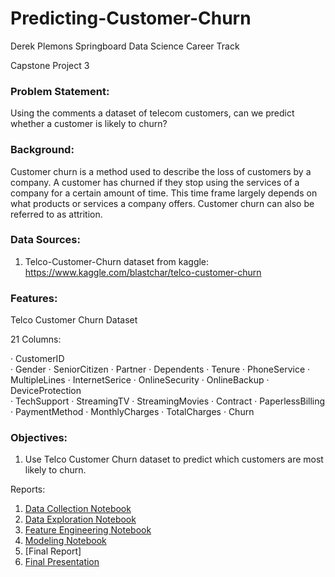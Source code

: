 # Predicting-Customer-Churn

Derek Plemons
Springboard Data Science Career Track

Capstone Project 3

### Problem Statement:

Using the comments a dataset of telecom customers, can we predict whether a customer is likely to churn?

### Background:

Customer churn is a method used to describe the loss of customers by a company. A customer has churned if they stop using the services of a company for a certain amount of time. This time frame largely depends on what products or services a company offers. Customer churn can also be referred to as attrition.

### Data Sources:

1. Telco-Customer-Churn dataset from kaggle: https://www.kaggle.com/blastchar/telco-customer-churn

### Features:

Telco Customer Churn Dataset

21 Columns:

· CustomerID  
· Gender
· SeniorCitizen 
· Partner
· Dependents 
· Tenure
· PhoneService
· MultipleLines
· InternetSerice
· OnlineSecurity
· OnlineBackup 
· DeviceProtection   
· TechSupport
· StreamingTV
· StreamingMovies
· Contract 
· PaperlessBilling
· PaymentMethod
· MonthlyCharges
· TotalCharges
· Churn


 
### Objectives:

1. Use Telco Customer Churn dataset to predict which customers are most likely to churn.

Reports:

1. [Data Collection Notebook](https://github.com/dplem/Predicting-Customer-Churn/blob/main/Notebooks/1%20-%20Data%20Wrangling.ipynb)
2. [Data Exploration Notebook](https://github.com/dplem/Predicting-Customer-Churn/blob/main/Notebooks/2%20-%20Exploratory%20Analysis.ipynb)
3. [Feature Engineering Notebook](https://github.com/dplem/Predicting-Customer-Churn/blob/main/Notebooks/3%20-%20Feature%20Engineering.ipynb)
4. [Modeling Notebook](https://github.com/dplem/Predicting-Customer-Churn/blob/main/Notebooks/4%20-%20Modeling%20with%20Pycaret.ipynb)
5. [Final Report]
6. [Final Presentation](https://github.com/dplem/Predicting-Customer-Churn/blob/main/Reports/Customer%20Churn%20Prediction%20Presentation.pdf)
